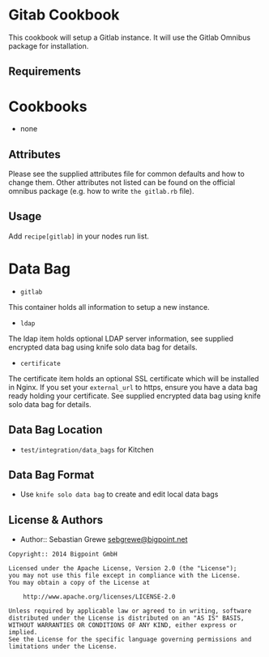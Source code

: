 Gitab Cookbook
=========================

This cookbook will setup a Gitlab instance. It will use the Gitlab
Omnibus package for installation.

Requirements
------------

# Cookbooks

* none

Attributes
----------

Please see the supplied attributes file for common defaults and how to
change them. Other attributes not listed can be found on the official
omnibus package (e.g. how to write `the gitlab.rb` file).

Usage
-----

Add `recipe[gitlab]` in your nodes run list.

Data Bag
========

* `gitlab`

This container holds all information to setup a new instance.

* `ldap`

The ldap item holds optional LDAP server information, see supplied
encrypted data bag using knife solo data bag for details.

* `certificate`

The certificate item holds an optional SSL certificate which will be
installed in Nginx. If you set your `external_url` to https, ensure you
have a data bag ready holding your certificate. See supplied encrypted
data bag using knife solo data bag for details.

Data Bag Location
-----------------

* `test/integration/data_bags` for Kitchen

Data Bag Format
---------------

* Use `knife solo data bag` to create and edit local data bags

## License & Authors
- Author:: Sebastian Grewe <sebgrewe@bigpoint.net>

```text
Copyright:: 2014 Bigpoint GmbH

Licensed under the Apache License, Version 2.0 (the "License");
you may not use this file except in compliance with the License.
You may obtain a copy of the License at

    http://www.apache.org/licenses/LICENSE-2.0

Unless required by applicable law or agreed to in writing, software
distributed under the License is distributed on an "AS IS" BASIS,
WITHOUT WARRANTIES OR CONDITIONS OF ANY KIND, either express or implied.
See the License for the specific language governing permissions and
limitations under the License.


